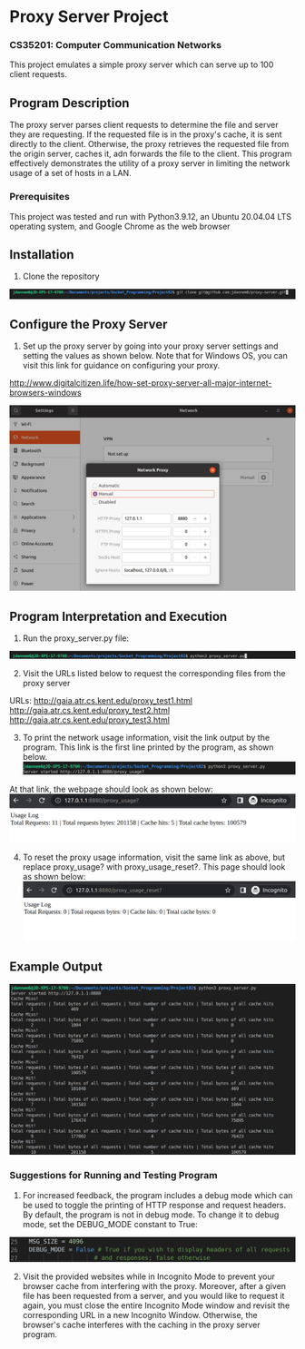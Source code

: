 # Proxy Server Project
### CS35201: Computer Communication Networks
This project emulates a simple proxy server which can serve up to 100 client requests.


## Program Description
The proxy server parses client requests to determine the file and server they are requesting. If the requested file is in the proxy's cache, it is sent directly to the client. Otherwise, the proxy retrieves the requested file from the origin server, caches it, adn forwards the file to the client. This program effectively demonstrates the utility of a proxy server in limiting the network usage of a set of hosts in a LAN.

### Prerequisites
This project was tested and run with Python3.9.12, an Ubuntu 20.04.04 LTS operating system, and Google Chrome as the web browser

## Installation
1. Clone the repository

![](/Documentation_Images/repo_cloning.png)

## Configure the Proxy Server
1. Set up the proxy server by going into your proxy server settings and setting the values as shown below. Note that for Windows OS, you can visit this link for guidance on configuring your proxy.

http://www.digitalcitizen.life/how-set-proxy-server-all-major-internet-browsers-windows

![](/Documentation_Images/proxy_settings.png)
## Program Interpretation and Execution
1. Run the proxy_server.py file:

![](/Documentation_Images/ProgramRun.png)

2. Visit the URLs listed below to request the corresponding files from the proxy server

URLs: 
http://gaia.atr.cs.kent.edu/proxy_test1.html 
http://gaia.atr.cs.kent.edu/proxy_test2.html 
http://gaia.atr.cs.kent.edu/proxy_test3.html 

3. To print the network usage information, visit the link output by the program. This link is the first line printed by the program, as shown below.
![](/Documentation_Images/usage_link.png)

At that link, the webpage should look as shown below:
![](/Documentation_Images/proxy_usage.png)

4. To reset the proxy usage information, visit the same link as above, but replace proxy_usage? with proxy_usage_reset?. This page should look as shown below:
![](/Documentation_Images/proxy_reset.png)


## Example Output
![](/Documentation_Images/sample_output.png)

### Suggestions for Running and Testing Program
1. For increased feedback, the program includes a debug mode which can be used to toggle the printing of HTTP response and request headers. By default, the program is not in debug mode. To change it to debug mode, set the DEBUG_MODE constant to True:

![](/Documentation_Images/DebugMode.png)

2. Visit the provided websites while in Incognito Mode to prevent your browser cache from interfering with the proxy. Moreover, after a given file has been requested from a server, and you would like to request it again, you must close the entire Incognito Mode window and revisit the corresponding URL in a new Incognito Window. Otherwise, the browser's cache interferes with the caching in the proxy server program.
 

